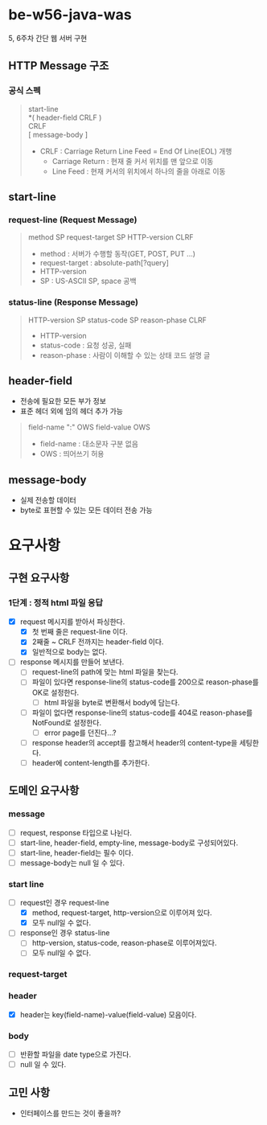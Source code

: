 # be-w56-java-was
5, 6주차 간단 웹 서버 구현


## HTTP Message 구조

### 공식 스펙  
>start-line  
*( header-field CRLF )  
CRLF  
[ message-body ]
> - CRLF : Carriage Return Line Feed = End Of Line(EOL) 개행
>   - Carriage Return : 현재 줄 커서 위치를 맨 앞으로 이동
>   - Line Feed : 현재 커서의 위치에서 하나의 줄을 아래로 이동

## start-line
### request-line (Request Message)
>method SP request-target SP HTTP-version CLRF  
> - method : 서버가 수행할 동작(GET, POST, PUT ...)
> - request-target : absolute-path[?query]
> - HTTP-version
> - SP : US-ASCII SP, space 공백
### status-line (Response Message)
>HTTP-version SP status-code SP reason-phase CLRF
> - HTTP-version
> - status-code : 요청 성공, 실패
> - reason-phase : 사람이 이해할 수 있는 상태 코드 설명 글

## header-field
- 전송에 필요한 모든 부가 정보
- 표준 헤더 외에 임의 헤더 추가 가능
>field-name ":" OWS field-value OWS  
> - field-name : 대소문자 구분 없음
> - OWS : 띄어쓰기 허용

## message-body
- 실제 전송할 데이터
- byte로 표현할 수 있는 모든 데이터 전송 가능


# 요구사항
## 구현 요구사항
### 1단계 : 정적 html 파일 응답
- [x] request 메시지를 받아서 파싱한다.
  - [x] 첫 번째 줄은 request-line 이다.
  - [x] 2째줄 ~ CRLF 전까지는 header-field 이다.
  - [x] 일반적으로 body는 없다.
- [ ] response 메시지를 만들어 보낸다.
  - [ ] request-line의 path에 맞는 html 파일을 찾는다.
  - [ ] 파일이 있다면 response-line의 status-code를 200으로 reason-phase를 OK로 설정한다.
    - [ ] html 파일을 byte로 변환해서 body에 담는다.
  - [ ] 파일이 없다면 response-line의 status-code를 404로 reason-phase를 NotFound로 설정한다.
    - [ ] error page를 던진다...?
  - [ ] response header의 accept를 참고해서 header의 content-type을 세팅한다.
  - [ ] header에 content-length를 추가한다.

## 도메인 요구사항
### message
- [ ] request, response 타입으로 나뉜다.
- [ ] start-line, header-field, empty-line, message-body로 구성되어있다.
- [ ] start-line, header-field는 필수 이다.
- [ ] message-body는 null 일 수 있다.

### start line
- [ ] request인 경우 request-line
  - [x] method, request-target, http-version으로 이루어져 있다.
  - [x] 모두 null일 수 없다.
- [ ] response인 경우 status-line
  - [ ] http-version, status-code, reason-phase로 이루어져있다.
  - [ ] 모두 null일 수 없다.

### request-target

### header
- [x] header는 key(field-name)-value(field-value) 모음이다.

### body
- [ ] 반환할 파일을 date type으로 가진다.
- [ ] null 일 수 있다.

## 고민 사항
- 인터페이스를 만드는 것이 좋을까?
